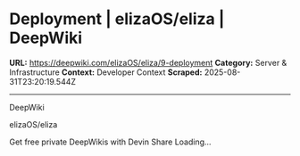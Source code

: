 # Deployment | elizaOS/eliza | DeepWiki

**URL:** https://deepwiki.com/elizaOS/eliza/9-deployment
**Category:** Server & Infrastructure
**Context:** Developer Context
**Scraped:** 2025-08-31T23:20:19.544Z

---

DeepWiki

elizaOS/eliza

Get free private DeepWikis with
Devin
Share
Loading...
